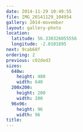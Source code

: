 ```yaml
---
date: 2014-11-29 10:49:55
file: IMG_20141129_104954
gallery: 2014-movember
layout: gallery-photo
location:
  latitude: 56.330326055556
  longitude: -2.8101895
next: 9cab68f
ordering: 2
previous: c02ded3
sizes:
  640w:
    height: 480
    width: 640
  200x200:
    height: 200
    width: 200
  96x96:
    height: 96
    width: 96
title: 
---
```

